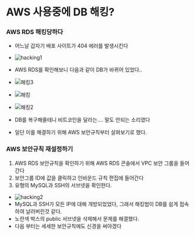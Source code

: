 # AWS 사용중에 DB 해킹?

### AWS RDS 해킹당하다
* 어느날 갑자기 배포 사이트가 404 에러를 발생시킨다
* ![hacking1](https://github.com/TwoEther/ShoppingMall_Project/assets/101616106/67e10972-89c0-4cea-9bf0-3983a292f6a1)
* AWS RDS를 확인해보니 다음과 같이 DB가 바뀌어 있었다..
* ![해킹3](https://github.com/TwoEther/ShoppingMall_Project/assets/101616106/316106b9-dbab-48ce-8e57-05f7ebfdb5a5)
* ![해킹](https://github.com/TwoEther/ShoppingMall_Project/assets/101616106/7e947850-3215-42a8-ab22-49e4e611c19e)
* ![해킹2](https://github.com/TwoEther/ShoppingMall_Project/assets/101616106/a7bd42d3-a985-49b6-843d-d4765773715a)

* DB를 복구해줄테니 비트코인을 달라는.... 말도 안되는 소리였다
* 일단 이를 해결하기 위해 AWS 보안규칙부터 살펴보기로 했다.

### AWS 보안규칙 재설정하기
1. AWS RDS 보안규칙을 확인하기 위해 AWS RDS 콘솔에서 VPC 보안 그룹을 들어간다
2. 보안그룹 ID에 값을 클릭하고 인바운드 규칙 편집에 들어간다
3. 유형의 MySQL과 SSH의 서브넷을 확인한다.

* ![hacking2](https://github.com/TwoEther/ShoppingMall_Project/assets/101616106/a4ff48c0-dcfa-4d50-9a39-61d36ff0d024)
* MySQL과 SSH가 모든 IP에 대해 개방되었었다, 그래서 해킹범이 DB를 쉽게 접속하여 날려버린것 같다.
* 노란색 박스의 public 서브넷을 삭제해서 문제를 해결했다. 
* 다음 부터는 세세한 보안규칙에도 신경을 써야겠다

